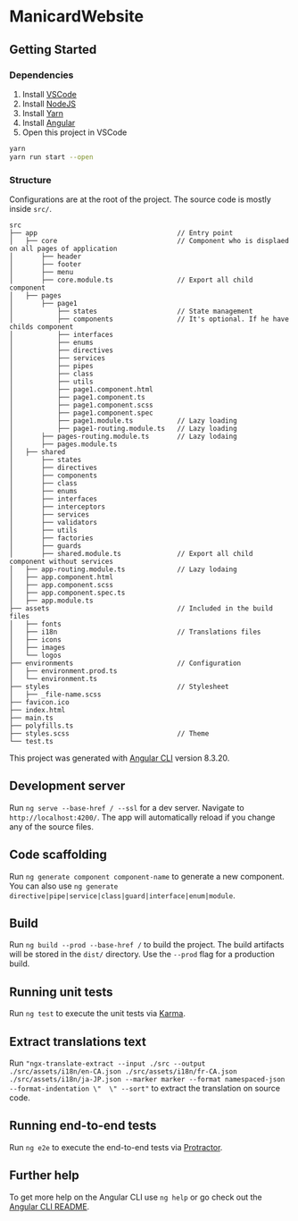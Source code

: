 # ManicardWebsite

## Getting Started

### Dependencies

1. Install [VSCode](https://code.visualstudio.com/)
2. Install [NodeJS](https://nodejs.org/)
3. Install [Yarn](https://yarnpkg.com)
4. Install [Angular](https://cli.angular.io/)
5. Open this project in VSCode

```sh
yarn
yarn run start --open
```

### Structure

Configurations are at the root of the project. The source code is mostly inside `src/`.

```tree
src
├── app                                   // Entry point
│   ├── core                              // Component who is displaed on all pages of application
│       ├── header
│       ├── footer
│       ├── menu
│       ├── core.module.ts                // Export all child component
│   ├── pages
│       ├── page1
│           ├── states                    // State management
│           ├── components                // It's optional. If he have childs component
│           ├── interfaces
│           ├── enums
│           ├── directives
│           ├── services
│           ├── pipes
│           ├── class
│           ├── utils
│           ├── page1.component.html
│           ├── page1.component.ts
│           ├── page1.component.scss
│           ├── page1.component.spec
│           ├── page1.module.ts           // Lazy loading
│           ├── page1-routing.module.ts   // Lazy loading
│       ├── pages-routing.module.ts       // Lazy lodaing
│       ├── pages.module.ts
│   ├── shared
│       ├── states
│       ├── directives
│       ├── components
│       ├── class
│       ├── enums
│       ├── interfaces
│       ├── interceptors
│       ├── services
│       ├── validators
│       ├── utils
│       ├── factories
│       ├── guards
│       ├── shared.module.ts              // Export all child component without services
│   ├── app-routing.module.ts             // Lazy lodaing
│   ├── app.component.html
│   ├── app.component.scss
│   ├── app.component.spec.ts
│   ├── app.module.ts
├── assets                                // Included in the build files
│   ├── fonts
│   ├── i18n                              // Translations files
│   ├── icons
│   ├── images
│   └── logos
├── environments                          // Configuration
│   ├── environment.prod.ts
│   └── environment.ts
├── styles                                // Stylesheet
│   ├── _file-name.scss
├── favicon.ico
├── index.html
├── main.ts
├── polyfills.ts
├── styles.scss                           // Theme
└── test.ts
```

This project was generated with [Angular CLI](https://github.com/angular/angular-cli) version 8.3.20.

## Development server

Run `ng serve --base-href / --ssl` for a dev server. Navigate to `http://localhost:4200/`. The app will automatically reload if you change any of the source files.

## Code scaffolding

Run `ng generate component component-name` to generate a new component. You can also use `ng generate directive|pipe|service|class|guard|interface|enum|module`.

## Build

Run `ng build --prod --base-href /` to build the project. The build artifacts will be stored in the `dist/` directory. Use the `--prod` flag for a production build.

## Running unit tests

Run `ng test` to execute the unit tests via [Karma](https://karma-runner.github.io).

## Extract translations text

Run `"ngx-translate-extract --input ./src --output ./src/assets/i18n/en-CA.json ./src/assets/i18n/fr-CA.json ./src/assets/i18n/ja-JP.json --marker marker --format namespaced-json --format-indentation \"  \" --sort"` to extract the translation on source code.

## Running end-to-end tests

Run `ng e2e` to execute the end-to-end tests via [Protractor](http://www.protractortest.org/).

## Further help

To get more help on the Angular CLI use `ng help` or go check out the [Angular CLI README](https://github.com/angular/angular-cli/blob/master/README.md).
